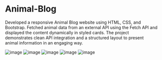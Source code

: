 # Animal-Blog
Developed a responsive Animal Blog website using HTML, CSS, and Bootstrap.
Fetched animal data from an external API using the Fetch API and displayed the content dynamically in styled cards.
The project demonstrates clean API integration and a structured layout to present animal information in an engaging way.

![image](https://github.com/user-attachments/assets/3cc680cc-fcaf-435b-921a-38a0a15fc8d1)
![image](https://github.com/user-attachments/assets/4afb72bd-e9fd-427d-83fd-0d5d67045760)
![image](https://github.com/user-attachments/assets/882df478-09e2-4e1f-ac1c-a5fb135df94d)
![image](https://github.com/user-attachments/assets/9dc2d2c6-2a7f-4af9-aade-085d3dac8367)
![image](https://github.com/user-attachments/assets/0c082df1-4f57-42fa-9e2c-65b2d5600549)
